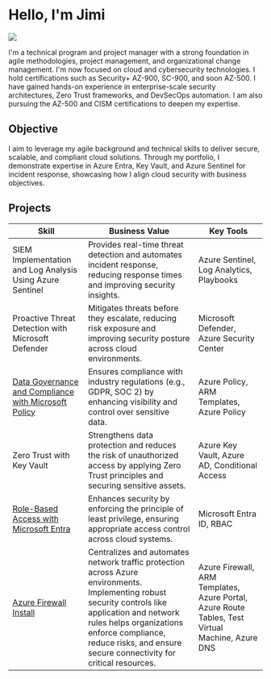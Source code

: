 # Hello, I'm Jimi
<a href="https://www.linkedin.com/in/jimi-ige"><img src="https://img.shields.io/badge/-LinkedIn-0072b1?&style=for-the-badge&logo=linkedin&logoColor=white" /></a>

I'm a technical program and project manager with a strong foundation in agile methodologies, project management, and organizational change management. I'm now focused on cloud and cybersecurity technologies. I hold certifications such as Security+ AZ-900, SC-900, and soon AZ-500. I have gained hands-on experience in enterprise-scale security architectures, Zero Trust frameworks, and DevSecOps automation. I am also pursuing the AZ-500 and CISM certifications to deepen my expertise.

## Objective
I aim to leverage my agile background and technical skills to deliver secure, scalable, and compliant cloud solutions. Through my portfolio, I demonstrate expertise in Azure Entra, Key Vault, and Azure Sentinel for incident response, showcasing how I align cloud security with business objectives.

## Projects
| **Skill**                                         | **Business Value**                        | **Key Tools**                            |
|---------------------------------------------------|-------------------------------------------|------------------------------------------|
| SIEM Implementation and Log Analysis Using Azure Sentinel | Provides real-time threat detection and automates incident response, reducing response times and improving security insights. | Azure Sentinel, Log Analytics, Playbooks|
Proactive Threat Detection with Microsoft Defender | Mitigates threats before they escalate, reducing risk exposure and improving security posture across cloud environments. | Microsoft Defender, Azure Security Center |
| [Data Governance and Compliance with Microsoft Policy](https://github.com/Jimi-Ige/Data-Governance-and-Compliance-with-Microsoft-Purview) | Ensures compliance with industry regulations (e.g., GDPR, SOC 2) by enhancing visibility and control over sensitive data. | Azure Policy, ARM Templates, Azure Policy |
| Zero Trust with Key Vault | Strengthens data protection and reduces the risk of unauthorized access by applying Zero Trust principles and securing sensitive assets. | Azure Key Vault, Azure AD, Conditional Access |
|[Role-Based Access with Microsoft Entra](https://github.com/Jimi-Ige/Role-Based-Access-with-Microsoft-Entra-)                       | Enhances security by enforcing the principle of least privilege, ensuring appropriate access control across cloud systems. | Microsoft Entra ID, RBAC |
|[Azure Firewall Install]([https://github.com/Jimi-Ige/Role-Based-Access-with-Microsoft-Entra-](https://github.com/Jimi-Ige/Azure-Firewall-Install/blob/main/README.md))                       | Centralizes and automates network traffic protection across Azure environments. Implementing robust security controls like application and network rules helps organizations enforce compliance, reduce risks, and ensure secure connectivity for critical resources. | Azure Firewall, ARM Templates, Azure Portal, Azure Route Tables, Test Virtual Machine, Azure DNS |
